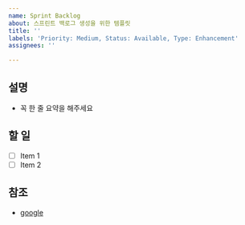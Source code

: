 ```yaml
---
name: Sprint Backlog
about: 스프린트 백로그 생성을 위한 템플릿
title: ''
labels: 'Priority: Medium, Status: Available, Type: Enhancement'
assignees: ''

---
```


## 설명

- 꼭 한 줄 요약을 해주세요

## 할 일

- [ ] Item 1
- [ ] Item 2

## 참조

- [google](https://www.google.com/)
